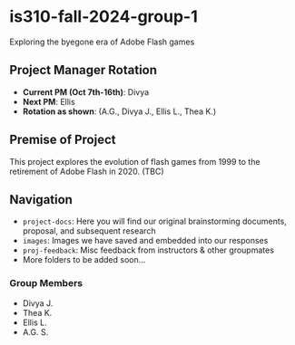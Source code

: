 # is310-fall-2024-group-1
Exploring the byegone era of Adobe Flash games

## Project Manager Rotation
- **__Current PM (Oct 7th-16th)__**: Divya
- **Next PM**: Ellis  
- **Rotation as shown**: (A.G., Divya J., Ellis L., Thea K.)

## Premise of Project
This project explores the evolution of flash games from 1999 to the retirement of Adobe Flash in 2020. (TBC)

## Navigation
- `project-docs`: Here you will find our original brainstorming documents, proposal, and subsequent research
- `images`: Images we have saved and embedded into our responses
- `proj-feedback`: Misc feedback from instructors & other groupmates
- More folders to be added soon...

### Group Members
- Divya J.
- Thea K.
- Ellis L.
- A.G. S.

